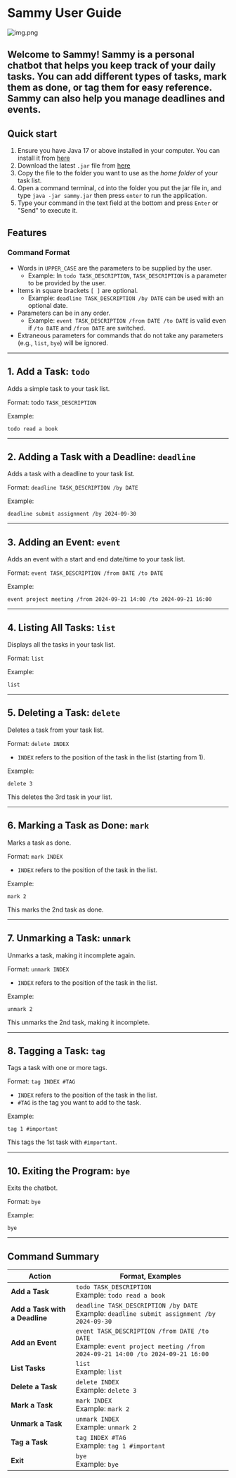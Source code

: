 # Sammy User Guide

![img.png](docs/img.png)

Welcome to **Sammy**! Sammy is a personal chatbot that helps you keep track of your daily tasks. You can add
different types of tasks, mark them as done, or tag them for easy reference. Sammy can also help you manage deadlines 
and events.
---
## Quick start

1. Ensure you have Java 17 or above installed in your computer. You can install it from [here](https://www.oracle.com/java/technologies/downloads/#jdk17-windows)
2. Download the latest `.jar` file from [here](https://github.com/zienxu/ip/releases)
3. Copy the file to the folder you want to use as the *home folder* of your task list.
4. Open a command terminal, `cd` into the folder you put the jar file in, and type `java -jar sammy.jar`  then press `enter` to run the application.
5. Type your command in the text field at the bottom and press `Enter` or "Send" to execute it.
## Features

### Command Format
- Words in `UPPER_CASE` are the parameters to be supplied by the user.
    - Example: In `todo TASK_DESCRIPTION`, `TASK_DESCRIPTION` is a parameter to be provided by the user.
- Items in square brackets `[ ]` are optional.
    - Example: `deadline TASK_DESCRIPTION /by DATE` can be used with an optional date.
- Parameters can be in any order.
    - Example: `event TASK_DESCRIPTION /from DATE /to DATE` is valid even if `/to DATE` and `/from DATE` are switched.
- Extraneous parameters for commands that do not take any parameters (e.g., `list`, `bye`) will be ignored.

---

## 1. Add a Task: `todo`
Adds a simple task to your task list.

Format: todo `TASK_DESCRIPTION`

Example: 
```
todo read a book
```

---
## 2. Adding a Task with a Deadline: `deadline`

Adds a task with a deadline to your task list.

Format: `deadline TASK_DESCRIPTION /by DATE`

Example:
```
deadline submit assignment /by 2024-09-30
```
---
## 3. Adding an Event: `event`

Adds an event with a start and end date/time to your task list.


Format: `event TASK_DESCRIPTION /from DATE /to DATE`

Example:
```
event project meeting /from 2024-09-21 14:00 /to 2024-09-21 16:00
```
---
## 4. Listing All Tasks: `list`

Displays all the tasks in your task list.

Format: `list`

Example:
```
list
```
---
## 5. Deleting a Task: `delete`

Deletes a task from your task list.

Format: `delete INDEX`
- `INDEX` refers to the position of the task in the list (starting from 1).

Example:
```
delete 3
```
This deletes the 3rd task in your list.

---
## 6. Marking a Task as Done: `mark`

Marks a task as done.

Format: `mark INDEX`
- `INDEX` refers to the position of the task in the list.

Example:
```
mark 2
```
This marks the 2nd task as done.

---
## 7. Unmarking a Task: `unmark`

Unmarks a task, making it incomplete again.

Format: `unmark INDEX`
- `INDEX` refers to the position of the task in the list.

Example:
```
unmark 2
```
This unmarks the 2nd task, making it incomplete.

---
## 8.  Tagging a Task: `tag`

Tags a task with one or more tags.

Format: `tag INDEX #TAG`
- `INDEX` refers to the position of the task in the list.
- `#TAG` is the tag you want to add to the task.

Example:
```
tag 1 #important
```
This tags the 1st task with `#important`.

---
## 10. Exiting the Program: `bye`

Exits the chatbot.

Format: `bye`

Example:
```
bye
```
---

## Command Summary
| Action                         | Format, Examples                                                                                                              |
|--------------------------------|-------------------------------------------------------------------------------------------------------------------------------|
| **Add a Task**                 | `todo TASK_DESCRIPTION`<br/>Example: `todo read a book`                                                                       |
| **Add a Task with a Deadline** | `deadline TASK_DESCRIPTION /by DATE`<br/>Example: `deadline submit assignment /by 2024-09-30`                                 |
| **Add an Event**               | `event TASK_DESCRIPTION /from DATE /to DATE`<br/>Example: `event project meeting /from 2024-09-21 14:00 /to 2024-09-21 16:00` |
| **List Tasks**                 | `list`<br/>Example: `list`                                                                                                    |
| **Delete a Task**              | `delete INDEX`<br/>Example: `delete 3`                                                                                        |
| **Mark a Task**                | `mark INDEX`<br/>Example: `mark 2`                                                                                            |
| **Unmark a Task**              | `unmark INDEX`<br/>Example: `unmark 2`                                                                                        |
| **Tag a Task**                 | `tag INDEX #TAG`<br/>Example: `tag 1 #important`                                                                              |
| **Exit**                       | `bye`<br/>Example: `bye`                                                                                                      |
